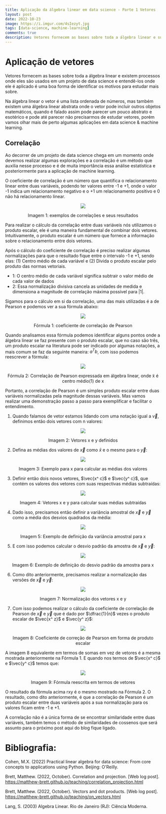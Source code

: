 ```yaml
---
title: Aplicação da álgebra linear em data science - Parte 1 Vetores
layout: post
date: 2022-10-23
image: https://i.imgur.com/4sIezyt.jpg
tags: [data-science, machine-learning]
comments: true
description: Vetores fornecem as bases sobre toda a álgebra linear e suas aplicações em um projeto de data science.
---
```


# Aplicação de vetores

Vetores fornecem as bases sobre toda a álgebra linear e existem processos onde eles são usados em um projeto de data science e entendê-los onde ele é aplicado é uma boa forma de identificar os motivos para estudar mais sobre.

Na álgebra linear o vetor é uma lista ordenada de números, mas também existem uma álgebra linear abstrata onde o vetor pode incluir outros objetos matemáticos, quando é falado assim pode parecer um pouco abstrato e esotérico e pode até parecer não precisarmos de estudar vetores, porém vamos olhar mais de perto algumas aplicações em data science & machine learning.

## Correlação
Ao decorrer de um projeto de data science chega em um momento onde devemos realizar algumas explorações e a correlação é um método que auxilia nesse processo e é de muita importância essa análise estatística e posteriormente para a aplicação de machine learning. 

O coeficiente de correlação é um número que quantifica o relacionamento linear entre duas variáveis, podendo ter valores entre -1 e +1, onde o valor -1 indica um relacionamento negativo e o +1 um relacionamento positivo e 0 não há relacionamento linear.

<p align="center">
  <img src="https://i.imgur.com/AJJuqN1.png" />
</p>
<p align = "center">
Imagem 1: exemplos de correlações e seus resultados
</p>

Para realizar o cálculo da correlação entre duas variáveis nós utilizamos o produto escalar, ele é uma maneira fundamental de combinar dois vetores. Intuitivamente, o produto escalar é um número que fornece a informação sobre o relacionamento entre dois vetores.

Após o cálculo do coeficiente de correlação é preciso realizar algumas normalizações para que o resultado fique entre o intervalo -1 e +1, sendo elas: (1) Centro médio de cada variável e (2) Divida o produto escalar pelo produto das normas vetoriais.

- 1: O centro médio de cada variável significa subtrair o valor médio de cada valor de dados
- 2: Essa normalização divisiva cancela as unidades de medida e dimensiona a magnitude de correlação máxima possível para |1|.

Sigamos para o cálculo em si da correlação, uma das mais utilizadas é a de Pearson e podemos ver a sua fórmula abaixo:

<p align="center">
  <img src="https://i.imgur.com/X3gmOmZ.png" />
</p>
<p align = "center">
Fórmula 1: coeficiente de correlação de Pearson
</p>

Quando analisamos essa fórmula podemos identificar alguns pontos onde a álgebra linear se faz presente com o produto escalar, que no caso são três, um produto escalar na literatura pode ser indicado por algumas notações, a mais comum se faz da seguinte maneira: $a^T b$, com isso podemos reescrever a fórmula:

<p align="center">
  <img src="https://i.imgur.com/iYniTLT.png" />
</p>
<p align = "center">
Fórmula 2: Correlação de Pearson expressada em álgebra linear, onde x̃ é centro médio(1) de x
</p>

Portanto, a correlação de Pearson é um simples produto escalar entre duas variáveis normalizadas pela magnitude dessas variáveis. Mas vamos realizar uma demonstração passo a passo para exemplificar e facilitar o entendimento.

1. Quando falamos de vetor estamos lidando com uma notação igual a $\vec{v}$, definimos então dois vetores com n valores:

<p align="center">
  <img src="https://i.imgur.com/U76vWO6.png" />
</p>
<p align = "center">
Imagem 2: Vetores x e y definidos 
</p>

2. Defina as médias dos valores de $\vec{x}$ como $\bar x$ e o mesmo para o $\vec{y}$:

<p align="center">
  <img src="https://i.imgur.com/jUIU0r8.png" />
</p>
<p align = "center">
Imagem 3: Exemplo para x para calcular as médias dos valores
</p>

3. Definir então dois novos vetores, $\vec{x^ c}$ e $\vec{y^ c}$, que contém os valores dos vetores com suas respectivas médias subtraídas:

<p align="center">
  <img src="https://i.imgur.com/jO7PBa0.png" />
</p>
<p align = "center">
Imagem 4: Vetores x e y para calcular suas médias subtraídas
</p>

4. Dado isso, precisamos então definir a variância amostral de $\vec{x}$ e $\vec{y}$ como a média dos desvios quadrados da média:

<p align="center">
  <img src="https://i.imgur.com/MuOKVZg.png" />
</p>
<p align = "center">
Imagem 5: Exemplo de definição da variância amostral para x
</p>

5. E com isso podemos calcular o desvio padrão da amostra de $\vec{x}$ e $\vec{y}$:

<p align="center">
  <img src="https://i.imgur.com/aZJ25we.png" />
</p>
<p align = "center">
Imagem 6: Exemplo de definição do desvio padrão da amostra para x
</p>

6. Como dito anteriormente, precisamos realizar a normalização das versões de $\vec{x}$ e $\vec{y}$:

<p align="center">
  <img src="https://i.imgur.com/jJaTYGf.png" />
</p>
<p align = "center">
Imagem 7: Normalização dos vetores x e y
</p>

7. Com isso podemos realizar o cálculo da coeficiente de correlação de Pearson de $\vec{x}$ e $\vec{y}$ que é dado por $\dfrac{1}{n}$ vezes o produto escalar de $\vec{x^ z}$ e $\vec{y^ z}$:

<p align="center">
  <img src="https://i.imgur.com/lkzDXiN.png" />
</p>
<p align = "center">
Imagem 8: Coeficiente de correção de Pearson em forma de produto escalar
</p>

A imagem 8 equivalente em termos de somas em vez de vetores é a mesma mostrada anteriormente na Fórmula 1. E quando nos termos de $\vec{x^ c}$ e $\vec{y^ c}$ temos que:

<p align="center">
  <img src="https://i.imgur.com/jxq8fkY.png" />
</p>
<p align = "center">
Imagem 9: Fórmula reescrita em termos de vetores
</p>

O resultado da fórmula acima rxy é o mesmo mostrado na Fórmula 2. O resultado, como dito anteriormente, é que a correlação de Pearson é um produto escalar entre duas variáveis após a sua normalização para os valores ficam entre -1 e +1.

A correlação não é a única forma de se encontrar similaridade entre duas variáveis, também temos o método de similaridades de cossenos que será assunto para o próximo post aqui do blog fique ligado.

# Bibliografia:

Cohen, M.X. (2022) Practical linear algebra for data science: From core concepts to applications using Python. Beijing: O'Reilly. 

Brett, Matthew. (2022, October). Correlation and projection. [Web log post]. https://matthew-brett.github.io/teaching/correlation_projection.html

Brett, Matthew. (2022, October). Vectors and dot products. [Web log post]. https://matthew-brett.github.io/teaching/on_vectors.html

Lang, S. (2003) Algebra Linear. Rio de Janeiro (RJ): Ciência Moderna.